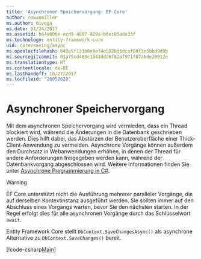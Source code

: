 ```yaml
---
title: 'Asynchroner Speichervorgang: EF Core'
author: rowanmiller
ms.author: divega
ms.date: 01/24/2017
ms.assetid: b64a606e-ecd9-4807-829a-b6ec05ade33f
ms.technology: entity-framework-core
uid: core/saving/async
ms.openlocfilehash: 640e5f131b0e9ef4e5028d1dcaf80f3e5bbd9d9b
ms.sourcegitcommit: 01a75cd483c1943ddd6f82af971f07abde20912e
ms.translationtype: HT
ms.contentlocale: de-DE
ms.lasthandoff: 10/27/2017
ms.locfileid: "26052620"
---
```

# <a name="asynchronous-saving"></a>Asynchroner Speichervorgang

Mit dem asynchronen Speichervorgang wird vermieden, dass ein Thread blockiert wird, während die Änderungen in die Datenbank geschrieben werden. Dies hilft dabei, das Abstürzen der Benutzeroberfläche einer Thick-Client-Anwendung zu vermeiden. Asynchrone Vorgänge können außerdem den Durchsatz in Webanwendungen erhöhen, in denen der Thread für andere Anforderungen freigegeben werden kann, während der Datenbankvorgang abgeschlossen wird. Weitere Informationen finden Sie unter [Asynchrone Programmierung in C#](https://docs.microsoft.com/dotnet/csharp/async).

> [!WARNING]  
> EF Core unterstützt nicht die Ausführung mehrerer paralleler Vorgänge, die auf derselben Kontextinstanz ausgeführt werden. Sie sollten immer auf den Abschluss eines Vorgangs warten, bevor Sie den nächsten starten. In der Regel erfolgt dies für alle asynchronen Vorgänge durch das Schlüsselwort `await`.

Entity Framework Core stellt `DbContext.SaveChangesAsync()` als asynchrone Alternative zu `DbContext.SaveChanges()` bereit.

[!code-csharp[Main](../../../samples/core/Saving/Saving/Async/Sample.cs#Sample)]
